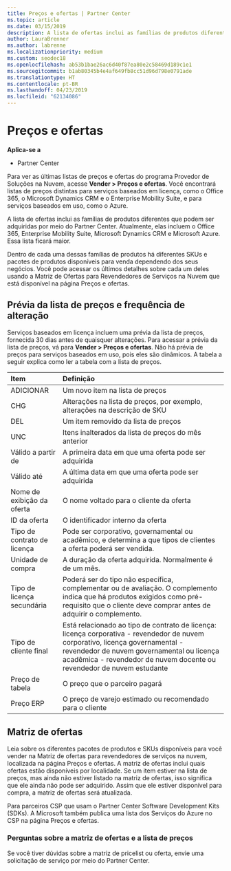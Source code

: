 ```yaml
---
title: Preços e ofertas | Partner Center
ms.topic: article
ms.date: 03/15/2019
description: A lista de ofertas inclui as famílias de produtos diferentes que podem ser adquiridas por meio do Partner Center e suas informações de preços.
author: LauraBrenner
ms.author: labrenne
ms.localizationpriority: medium
ms.custom: seodec18
ms.openlocfilehash: ab53b1bae26ac6d40f87ea80e2c58469d189c1e1
ms.sourcegitcommit: b1ab80345b4e4af649fb8cc51d96d798e0791ade
ms.translationtype: HT
ms.contentlocale: pt-BR
ms.lasthandoff: 04/23/2019
ms.locfileid: "62134086"
---
```

# <a name="pricing-and-offers"></a>Preços e ofertas

**Aplica-se a**

-  Partner Center

Para ver as últimas listas de preços e ofertas do programa Provedor de Soluções na Nuvem, acesse **Vender > Preços e ofertas**. Você encontrará listas de preços distintas para serviços baseados em licença, como o Office 365, o Microsoft Dynamics CRM e o Enterprise Mobility Suite, e para serviços baseados em uso, como o Azure. 

A lista de ofertas inclui as famílias de produtos diferentes que podem ser adquiridas por meio do Partner Center. Atualmente, elas incluem o Office 365, Enterprise Mobility Suite, Microsoft Dynamics CRM e Microsoft Azure. Essa lista ficará maior.

Dentro de cada uma dessas famílias de produtos há diferentes SKUs e pacotes de produtos disponíveis para venda dependendo dos seus negócios. Você pode acessar os últimos detalhes sobre cada um deles usando a Matriz de Ofertas para Revendedores de Serviços na Nuvem que está disponível na página Preços e ofertas.

## <a name="pricelist-preview-and-change-frequency"></a>Prévia da lista de preços e frequência de alteração 

Serviços baseados em licença incluem uma prévia da lista de preços, fornecida 30 dias antes de quaisquer alterações. Para acessar a prévia da lista de preços, vá para **Vender > Preços e ofertas**. Não há prévia de preços para serviços baseados em uso, pois eles são dinâmicos. A tabela a seguir explica como ler a tabela com a lista de preços.

|**Item**        |**Definição**      |
|:-----------   |:-----------   |
|ADICIONAR   |Um novo item na lista de preços|
|CHG   |Alterações na lista de preços, por exemplo, alterações na descrição de SKU|
|DEL   |Um item removido da lista de preços|
|UNC   |Itens inalterados da lista de preços do mês anterior   |
|Válido a partir de   |A primeira data em que uma oferta pode ser adquirida    |
|Válido até   |A última data em que uma oferta pode ser adquirida   |
|Nome de exibição da oferta   |O nome voltado para o cliente da oferta   |
|ID da oferta   |O identificador interno da oferta   |
|Tipo de contrato de licença   |Pode ser corporativo, governamental ou acadêmico, e determina a que tipos de clientes a oferta poderá ser vendida.|
|Unidade de compra   |A duração da oferta adquirida. Normalmente é de um mês.   |
|Tipo de licença secundária   |Poderá ser do tipo não específica, complementar ou de avaliação. O complemento indica que há produtos exigidos como pré-requisito que o cliente deve comprar antes de adquirir o complemento.|
|Tipo de cliente final   |Está relacionado ao tipo de contrato de licença: licença corporativa - revendedor de nuvem corporativo, licença governamental - revendedor de nuvem governamental ou licença acadêmica - revendedor de nuvem docente ou revendedor de nuvem estudante   |
|Preço de tabela   |O preço que o parceiro pagará   |
|Preço ERP   |O preço de varejo estimado ou recomendado para o cliente   |

## <a name="offers-matrix"></a>Matriz de ofertas

Leia sobre os diferentes pacotes de produtos e SKUs disponíveis para você vender na Matriz de ofertas para revendedores de serviços na nuvem, localizada na página Preços e ofertas. A matriz de ofertas inclui quais ofertas estão disponíveis por localidade. Se um item estiver na lista de preços, mas ainda não estiver listado na matriz de ofertas, isso significa que ele ainda não pode ser adquirido. Assim que ele estiver disponível para compra, a matriz de ofertas será atualizada.

Para parceiros CSP que usam o Partner Center Software Development Kits (SDKs). A Microsoft também publica uma lista dos Serviços do Azure no CSP na página Preços e ofertas.

### <a name="offers-matrix-and-pricelist-questions"></a>Perguntas sobre a matriz de ofertas e a lista de preços

Se você tiver dúvidas sobre a matriz de pricelist ou oferta, envie uma solicitação de serviço por meio do Partner Center.
